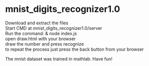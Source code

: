# mnist_digits_recognizer1.0
Download and extract the files        
Start CMD at mnist_digits_recognizer1.0/server      
Run the command: & node index.js      
open draw.html with your browser      
draw the number and press recognize       
to repeat the process just press the back button from your browser      

The mnist dataset was trained in mathlab.
Have fun!
